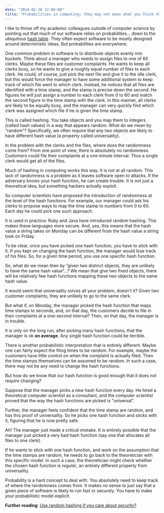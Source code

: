 ```yaml
---
date: "2014-02-28 12:00:00"
title: "Probabilities in computing: they may not mean what you think they mean"
---
```




I like to throw off my academic colleagues outside of computer science by pointing out that much of our software relies on probabilities&hellip; down to the ubiquitous [hash table](https://en.wikipedia.org/wiki/Hash_table). They often expect software to be mostly designed around deterministic ideas. But probabilities are everywhere.

One common problem in software is to distribute objects evenly into buckets. Think about a manager who needs to assign files to one of 60 clerks. Maybe these files are customer complaints. He wants to keep all clerks busy, so he wants to give a roughly equal number of files to each clerk. He could, of course, just pick the next file and give it to the idle clerk, but this would force the manager to have some additional system to keep track of which file went to which clerk. Instead, he notices that all files are identified with a time stamp, and the stamp is precise down the second. He figures he will just assign a number to each clerk from 0 to 60 and match the second figure in the time stamp with the clerk. In this manner, all clerks are likely to be equally busy, and the manager can very quickly find which clerk was assigned which file if he is given the time stamp.

This is called hashing. You take objects and you map them to integers (called hash values) in a way that appears random. What do we mean by &ldquo;random&rdquo;? Specifically, we often require that any two objects are likely to have different hash value (a property called universality).

In the problem with the clerks and the files, where does the randomness come from? From one point of view, there is absolutely no randomness. Customers could file their complaints at a one minute interval. Thus a single clerk would get all of the files.

Much of hashing in computing works this way. It is not at all random. This lack of randomness is a problem as it leaves software open to attacks. If the adversary knows your hash function, he can create trouble. It is not just a theoretical idea, but something hackers actually exploit.

So computer scientists have proposed the introduction of randomness at the level of the hash functions. For example, our manager could ask his clerks to propose ways to map the time stamp to numbers from 0 to 60. Each day he could pick one such approach.

It is used in practice: Ruby and Java have introduced random hashing. This makes these languages more secure. And, yes, this means that the hash value a string takes on Monday can be different from the hash value a string took on Friday.

To be clear, once you have picked one hash function, you have to stick with it. If you kept on changing the hash function, the manager would lose track of his files. So, for a given time period, you use one specific hash function.

So, what do we mean then by &ldquo;given two distinct objects, they are unlikely to have the same hash value&rdquo;&hellip;? We mean that give two fixed objects, there will be relatively few hash functions mapping these two objects to the same hash value.

It would seem that universality solves all your problem, doesn&rsquo;t it? Given two customer complaints, they are unlikely to go to the same clerk.

But what if, on Monday, the manager picked the hash function that maps time stamps to seconds, and, on that day, the customers decide to file in their complaints at a one-second interval? Then, on that day, the manager is in trouble.

It is only on the long run, after picking many hash functions, that the manager is ok __on average__. Any single hash function could be terrible.

There is another probabilistic interpretation that is entirely different. Maybe one can fairly expect the filing times to be random. For example, maybe the customers have little control on when the complaint is actually filed. Then the time stamps themselves can be assumed to be random. In such a case, there may not be any need to change the hash functions.

But how do we know that our hash function is good enough that it does not require changing? 

Suppose that the manager picks a new hash function every day. He hired a theoretical computer scientist as a consultant, and the computer scientist proved that the way the hash functions are picked is &ldquo;universal&rdquo;. 

Further, the manager feels confident that the time stamp are random, and has this proof of universality. So he picks one hash function and sticks with it, figuring that he is now pretty safe.

Ah! The manager just made a critical mistake. It is entirely possible that the manager just picked a very bad hash function (say one that allocates all files to one clerk). 

If he wants to stick with one hash function, and work on the assumption that the time stamps are random, he needs to go back to the theoretician with this specific model. In such a case, the theoretician might check whether the chosen hash function is <em>regular</em>, an entirely different property from universality.

Probability is a hard concept to deal with. You absolutely need to keep track of where the randomness comes from. It makes no sense to just say that a given piece of software is likely to run fast or securely. You have to make your probabilistic model explicit. 

__Further reading__: [Use random hashing if you care about security?](/lemire/blog/2012/01/17/use-random-hashing-if-you-care-about-security/)

